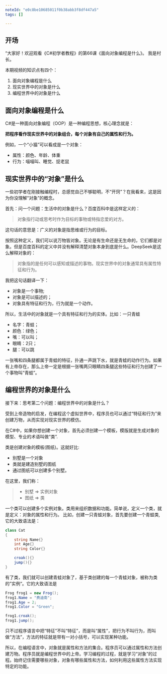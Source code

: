 ```yaml
---
noteId: "e0c8be10685011f0b38abb3f8df447a5"
tags: []

---
```

## **开场**  
“大家好！欢迎观看《C#初学者教程》的第66课《面向对象编程是什么》。
我是村长。

本期视频的知识点有四个：

1. 面向对象编程是什么
2. 现实世界中的对象是什么
3. 编程世界中的对象是什么



## 面向对象编程是什么
C#是一种面向对象编程（OOP）是一种编程思想，核心理念就是：

**把程序看作现实世界中的对象组合，每个对象有自己的属性和行为。**

例如，一个“小猫”可以看成是一个对象：

* 属性：颜色、年龄、体重
* 行为：喵喵叫、睡觉、捉老鼠


## 现实世界中的“对象”是什么

一些初学者在刚接触编程时，总感觉自己不够聪明，不“开窍”？在我看来，这是因为你没理解“对象”的概念。

首先：问一个问题：生活中的对象是什么？百度百科中是这样定义的：

> 对象指行动或思考时作为目标的事物或特指恋爱的对方。

这句话的意思是：广义的对象是指思维或行为的目标。

按照这种定义，我们可以说万物皆对象。无论是有生命还是无生命的，它们都是对象。但是百度百科的定义中并没有解释清楚对象本身到底是什么。DeepSeek是这么解释对象的：

> 对象指的是任何可以感知或描述的事物。现实世界中的对象通常具有属性特征和行为。

我把这句话翻译一下：

- 对象是一个事物;
- 对象是可以描述的；
- 对象具有特征和行为，行为就是一个动作。
  
所以，生活中的对象就是一个具有特征和行为的实体。比如：一只青蛙

- 名字：青蛙；
- 颜色：绿色；
- 嘴：可以叫；
- 眼睛：2只；
- 腿：可以跳 
 
一张嘴和四条腿都属于青蛙的特征，扑通一声跳下水，就是青蛙的动作行为。如果有上帝存在，那么上帝一定是根据一张嘴两只眼睛四条腿这些特征和行为创建了一个事物叫“青蛙”。


## 编程世界的对象是什么

接下来：思考第二个问题：编程世界中的对象是什么？

受到上帝造物的启发，在编程这个虚拟世界中，程序员也可以通过“特征和行为”来创建万物，从而实现对现实世界的模仿。

在C#中，如果你想创建一个对象，首先必须创建一个模板，模版就是生成对象的模型、专业的术语叫做“类”.

类是创建对象的模板(图纸)。这就好比:

- 别墅是一个对象
- 类就是建造别墅的图纸
- 通过图纸可以创建多个别墅。

在这里，我们称：

> - 别墅 => 实例对象
> - 图纸 => 类

一个类可以创建多个实例对象。类用来组织数据和功能。简单说，定义一个类，就是定义：对象的属性和行为。
比如，创建一只青蛙对象，首先要创建一个青蛙类,它的大致语法是：

```c#
class Cat
{
    string Name{}
    int Age{}
    string Color{}

    croak(){}
    jump(){}
}
```
有了类，我们就可以创建青蛙对象了，基于类创建的每一个青蛙对象，被称为类的”实例“。它的大致语法是
```c#
Frog frog1 = new Frog();
frog1.Name = "费迪南";
frog1.Age = 2;
frog1.Color = "Green";

frog1.croak();
frog1.jump();
```
只不过程序语言中把“特征”不叫“特征”，而是叫“属性”，把行为不叫行为，而叫做“方法”，方法的特征就是带有一对小括号，可以实现某种功能。

所以，在编程语言中，对象就是属性和方法的集合。程序员可以通过属性和方法创建万物。程序员就是编程世界中的上帝。学习编程的过程，就是学习“对象”的过程。始终记住需要哪些对象，对象有哪些属性和方法，如何利用这些属性方法实现特定的功能。
